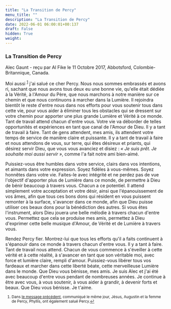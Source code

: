 ```yaml
---
title: "La Transition de Percy"
menu_title: ""
description: "La Transition de Percy"
date: 2022-06-01 06:00:01+00:137
draft: False
hidden: True
weight:
---
```

### La Transition de Percy

Alec Gaunt - reçu par Al Fike le 11 Octobre 2017, Abbotsford, Colombie-Britannique, Canada.

Moi aussi <sup id=”a1”>[1](#f1)</sup> j'ai salué ce cher Percy. Nous nous sommes embrassés et avons ri, sachant que nous avons tous deux eu une bonne vie, qu'elle était dédiée à la Vérité, à l'Amour du Père, que nous marchons à notre manière sur ce chemin et que nous continuons à marcher dans la Lumière. Il rejoindra bientôt le reste d'entre nous dans nos efforts pour vous soutenir tous dans cette vie, pour vous aider à éliminer tous les obstacles qui se dressent sur votre chemin pour apporter une plus grande Lumière et Vérité à ce monde. Tant de travail attend chacun d'entre vous. Votre vie va déborder de telles opportunités et expériences en tant que canal de l'Amour de Dieu. Il y a tant de travail à faire. Tant de gens attendent, mes amis, ils attendent votre temps de service de manière claire et puissante. Il y a tant de travail à faire et nous attendons de vous, sur terre, qui êtes désireux et priants, qui désirez servir Dieu, que vous vous avanciez et disiez : *« Je suis prêt. Je souhaite moi aussi servir »*, comme l'a fait notre ami bien-aimé.

Puissiez-vous être humbles dans votre service, clairs dans vos intentions, et aimants dans votre expression. Soyez fidèles à vous-mêmes. Soyez honnêtes dans votre vie. Faites-le avec intégrité et ne perdez pas de vue l'objectif d'apporter plus de Lumière dans ce monde, de permettre à Dieu de bénir beaucoup à travers vous. Chacun a ce potentiel. Il attend simplement votre acceptation et votre désir, ainsi que l'épanouissement de vos âmes, afin que tous ces bons dons qui résident en vous puissent remonter à la surface, s'avancer dans ce monde, afin que Dieu puisse utiliser ces beaux dons pour la bénédiction des autres. Si vous êtes l'instrument, alors Dieu jouera une belle mélodie à travers chacun d'entre vous. Permettez que cela se produise mes amis, permettez à Dieu d'exprimer cette belle musique d'Amour, de Vérité et de Lumière à travers vous.

Rendez Percy fier. Montrez-lui que tous les efforts qu'il a faits continuent à s'épanouir dans ce monde à travers chacun d'entre vous. Il y a tant à faire. Tant de travail nous attend. Chacun de vous commence à s'éveiller à cette vérité et à cette réalité, à s'avancer en tant que son véritable moi, avec force et lumière claire, rempli d'amour. Puissiez-vous libérer tous vos fardeaux et marcher dans cette liberté béate, cette merveilleuse Lumière dans le monde. Que Dieu vous bénisse, mes amis. Je suis Alec et j'ai été avec beaucoup d'entre vous pendant de nombreuses années. Je continue à être avec vous, à vous soutenir, à vous aider à grandir, à devenir forts et beaux. Que Dieu vous bénisse. Je t'aime.
<small>

1. <large id=”f1”> Dans [le message précédent](/fr-contemporary-messages/fr-contemporary-messages-by-date-order/fr-contemporary-messages-2017/fr-2017-10-11-1-af-jesus-augustine-phyllis.md), communiqué le même jour, Jésus, Augustin et la femme de Percy, Phyllis, ont également salué Percy.[↩](#a1)
